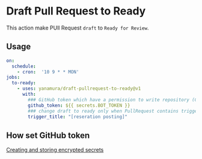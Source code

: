 # Draft Pull Request to Ready

This action make PUll Request `draft` to `Ready for Review`.

## Usage

```yaml
on:
  schedule:
    - cron:  '10 9 * * MON'
jobs:
  to-ready:
    - uses: yanamura/draft-pullrequest-to-ready@v1
      with: 
        ### GitHub token which have a permission to write repository (Can't use GITHUB_TOKEN).(required)
        github_token: ${{ secrets.BOT_TOKEN }}
        ### change draft to ready only when PullRequest contains trigger_title
        trigger_title: "[reseration posting]"
```

## How set GitHub token

<a href="https://docs.github.com/en/actions/configuring-and-managing-workflows/creating-and-storing-encrypted-secrets">Creating and storing encrypted secrets
</a>
